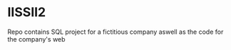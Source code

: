 # IISSII2

Repo contains SQL project for a fictitious company aswell as the code for the company's web
